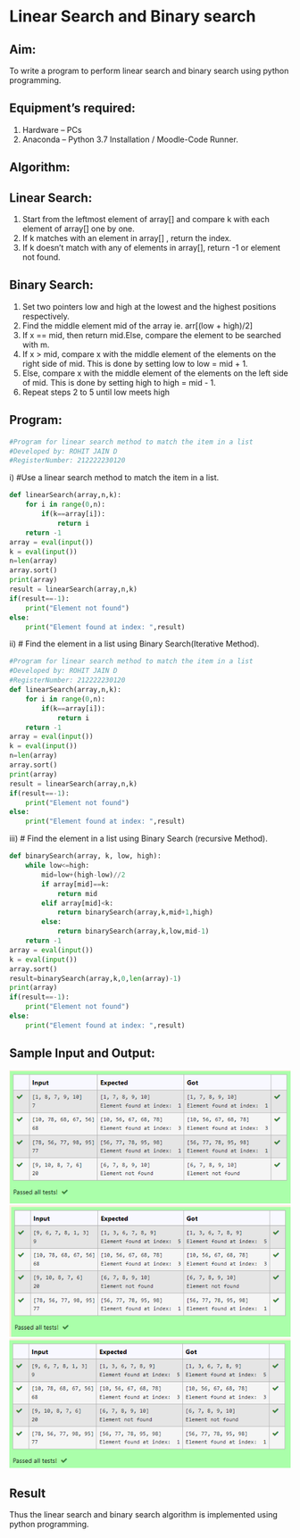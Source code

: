 # Linear Search and Binary search
## Aim:
To write a program to perform linear search and binary search using python programming.
## Equipment’s required:
1.	Hardware – PCs
2.	Anaconda – Python 3.7 Installation / Moodle-Code Runner.
## Algorithm:
## Linear Search:
1.	Start from the leftmost element of array[] and compare k with each element of array[] one by one.
2.	If k matches with an element in array[] , return the index.
3.	If k doesn’t match with any of elements in array[], return -1 or element not found.
## Binary Search:
1.	Set two pointers low and high at the lowest and the highest positions respectively.
2.	Find the middle element mid of the array ie. arr[(low + high)/2]
3.	If x == mid, then return mid.Else, compare the element to be searched with m.
4.	If x > mid, compare x with the middle element of the elements on the right side of mid. This is done by setting low to low = mid + 1.
5.	Else, compare x with the middle element of the elements on the left side of mid. This is done by setting high to high = mid - 1.
6.	Repeat steps 2 to 5 until low meets high
## Program:
```Python
#Program for linear search method to match the item in a list
#Developed by: ROHIT JAIN D
#RegisterNumber: 212222230120
```
i)	#Use a linear search method to match the item in a list.
```Python
def linearSearch(array,n,k):
    for i in range(0,n):
        if(k==array[i]):
            return i
    return -1
array = eval(input())
k = eval(input())
n=len(array)
array.sort()
print(array)
result = linearSearch(array,n,k)
if(result==-1):
    print("Element not found")
else:
    print("Element found at index: ",result)
```
ii)	# Find the element in a list using Binary Search(Iterative Method).
```Python
#Program for linear search method to match the item in a list
#Developed by: ROHIT JAIN D
#RegisterNumber: 212222230120
def linearSearch(array,n,k):
    for i in range(0,n):
        if(k==array[i]):
            return i
    return -1
array = eval(input())
k = eval(input())
n=len(array)
array.sort()
print(array)
result = linearSearch(array,n,k)
if(result==-1):
    print("Element not found")
else:
    print("Element found at index: ",result)
```
iii)	# Find the element in a list using Binary Search (recursive Method).
```Python
def binarySearch(array, k, low, high):
    while low<=high:
        mid=low+(high-low)//2
        if array[mid]==k:
            return mid
        elif array[mid]<k:
            return binarySearch(array,k,mid+1,high)
        else:
            return binarySearch(array,k,low,mid-1)
    return -1
array = eval(input())
k = eval(input())
array.sort()
result=binarySearch(array,k,0,len(array)-1)
print(array)
if(result==-1):
    print("Element not found")
else:
    print("Element found at index: ",result)
```
## Sample Input and Output:  
![OUTPUT](./output1.png)![OUTPUT](./output2.png)![OUTPUT](./output3.png)
## Result
Thus the linear search and binary search algorithm is implemented using python programming.